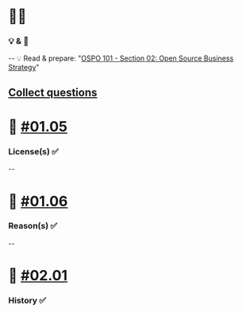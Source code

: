 # 🧑‍🎓 
### 💡 & 💪
--
💡 Read & prepare: "[OSPO 101 - Section 02: Open Source Business Strategy](https://github.com/digital-sustainability/module-eoss-ospo101/blob/main/module2/README.md)"

[Collect questions](https://etherpad.wikimedia.org/p/bfh-ch-module-eoss-hs23)
--
# 💪 [#01.05](https://github.com/digital-sustainability/module-eoss-hs23-sandbox/issues/3)

### License(s) ✅
--
# 💪 [#01.06](https://github.com/digital-sustainability/module-eoss-hs23-sandbox/issues/4)

### Reason(s) ✅
--
# 💪 [#02.01](https://github.com/digital-sustainability/module-eoss-hs23-sandbox/issues/5)

### History ✅